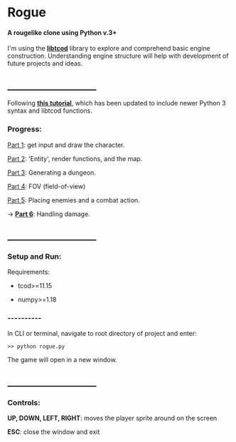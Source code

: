 # Rogue
#### A rougelike clone using Python v.3+

I'm using the **[libtcod](https://github.com/libtcod/python-tcod)** library to explore and comprehend basic engine construction. Understanding engine structure will help with development of future projects and ideas.




## ____________________

Following **[this tutorial](http://rogueliketutorials.com/tutorials/tcod/v2/)**, which has been updated to include newer Python 3 syntax and libtcod functions.

### Progress:

[Part 1](http://rogueliketutorials.com/tutorials/tcod/v2/part-1/): get input and draw the character.

[Part 2](http://rogueliketutorials.com/tutorials/tcod/v2/part-2/): 'Entity', render functions, and the map.

[Part 3](http://rogueliketutorials.com/tutorials/tcod/v2/part-3/): Generating a dungeon.

[Part 4](http://rogueliketutorials.com/tutorials/tcod/v2/part-4/): FOV (field-of-view)

[Part 5](http://rogueliketutorials.com/tutorials/tcod/v2/part-5/): Placing enemies and a combat action.

-> **[Part 6](http://rogueliketutorials.com/tutorials/tcod/v2/part-6/)**: Handling damage.




## ____________________

### Setup and Run:

Requirements: 

- tcod>=11.15

- numpy>=1.18




### ----------
In CLI or terminal, navigate to root directory of project and enter:

    >> python rogue.py 

The game will open in a new window.




## ____________________

### Controls:

**UP, DOWN, LEFT, RIGHT**: moves the player sprite around on the screen

**ESC**: close the window and exit